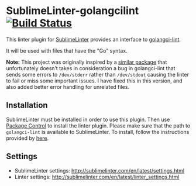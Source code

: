 # SublimeLinter-golangcilint [![Build Status](https://travis-ci.org/SublimeLinter/SublimeLinter-golangcilint.png?branch=master)](https://travis-ci.org/SublimeLinter/SublimeLinter-golangcilint)

This linter plugin for [SublimeLinter](https://github.com/SublimeLinter/SublimeLinter) provides an interface to [golangci-lint](https://github.com/golangci/golangci-lint).

It will be used with files that have the "Go" syntax.

**Note:** This project was originally inspired by a [similar package](https://github.com/alecthomas/SublimeLinter-contrib-golang-cilint) that unfortunately doesn’t takes in consideration a bug in golangci-lint that sends some errors to `/dev/stderr` rather than `/dev/stdout` causing the linter to fail or miss some important issues. I have fixed this in this version, and also added better error handling for unrelated files.

## Installation

SublimeLinter must be installed in order to use this plugin. Then use [Package Control](https://packagecontrol.io/) to install the linter plugin. Please make sure that the path to `golangci-lint` is available to SublimeLinter. To install, follow the instructions provided by [here](https://github.com/golangci/golangci-lint#install).


## Settings

- SublimeLinter settings: http://sublimelinter.com/en/latest/settings.html
- Linter settings: http://sublimelinter.com/en/latest/linter_settings.html
